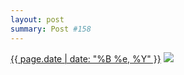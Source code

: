 ```yaml
---
layout: post
summary: Post #158
---
```


<p>
  <time><a href="/158">{{ page.date | date: "%B %e, %Y" }}</a></time>
  <a href="/158"><img src="{{ site.assets_url }}/158-640.jpg" srcset="{{ site.assets_url }}/158-1280.jpg 1280w, {{ site.assets_url }}/158-960.jpg 960w, {{ site.assets_url }}/158-640.jpg 640w, {{ site.assets_url }}/158-320.jpg 320w" sizes="(min-width: 700px) 50vw, calc(100vw - 2rem)" /></a>
</p>
